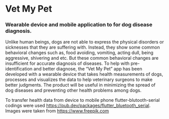 # Vet My Pet
### Wearable device and mobile application to for dog disease diagnosis. 

Unlike human beings, dogs are not able to express the physical disorders or sicknesses that they are suffering with. Instead, they show some common behavioral changes such as, food avoiding, vomiting, acting dull, being aggressive, shivering and etc. But these common behavioral changes are insufficient for accurate diagnosis of diseases. To help with pre-identification and better diagnose, the “Vet My Pet” app has been developed with a wearable device that takes health measurements of dogs, processes and visualizes the data to help veterinary surgeons to make better judgments. The product will be useful in minimizing the spread of dog diseases and preventing other health problems among dogs.

To transfer health data from device to mobile phone flutter-blutooth-serial codings were used https://pub.dev/packages/flutter_bluetooth_serial. 
Images were taken from https://www.freepik.com
